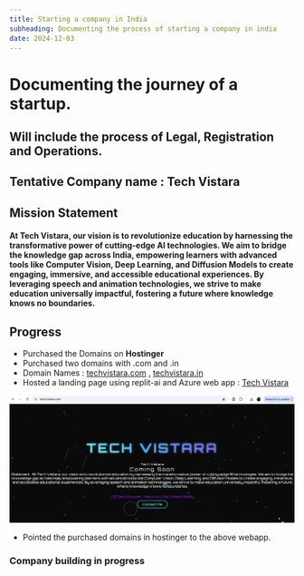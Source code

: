 ```yaml
---
title: Starting a company in India
subheading: Documenting the process of starting a company in india
date: 2024-12-03
---
```


# Documenting the journey of a startup. 
## Will include the process of Legal, Registration and Operations. 

## Tentative Company name : Tech Vistara

## Mission Statement 

#### At Tech Vistara, our vision is to revolutionize education by harnessing the transformative power of cutting-edge AI technologies. We aim to bridge the knowledge gap across India, empowering learners with advanced tools like Computer Vision, Deep Learning, and Diffusion Models to create engaging, immersive, and accessible educational experiences. By leveraging speech and animation technologies, we strive to make education universally impactful, fostering a future where knowledge knows no boundaries.


## Progress

- Purchased the Domains on **Hostinger** 
- Purchased two domains with .com and .in 
- Domain Names : [techvistara.com](https://techvistara.com) , [techvistara.in](https://techvistara.in)
- Hosted a landing page using replit-ai and Azure web app : [Tech Vistara](https://techvistara.azurewebsites.net/)

![langing_page](langing_page.png)

- Pointed the purchased domains in hostinger to the above webapp.



### Company building in progress